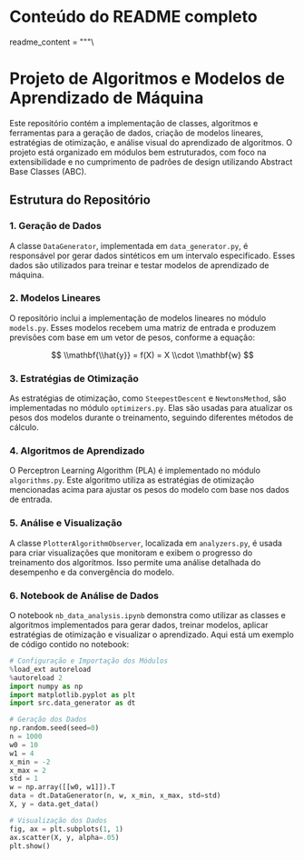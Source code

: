 # Conteúdo do README completo
readme_content = """\
# Projeto de Algoritmos e Modelos de Aprendizado de Máquina

Este repositório contém a implementação de classes, algoritmos e ferramentas para a geração de dados, criação de modelos lineares, estratégias de otimização, e análise visual do aprendizado de algoritmos. O projeto está organizado em módulos bem estruturados, com foco na extensibilidade e no cumprimento de padrões de design utilizando Abstract Base Classes (ABC).

## Estrutura do Repositório

### 1. **Geração de Dados**
A classe `DataGenerator`, implementada em `data_generator.py`, é responsável por gerar dados sintéticos em um intervalo especificado. Esses dados são utilizados para treinar e testar modelos de aprendizado de máquina.

### 2. **Modelos Lineares**
O repositório inclui a implementação de modelos lineares no módulo `models.py`. Esses modelos recebem uma matriz de entrada e produzem previsões com base em um vetor de pesos, conforme a equação:

$$
\\mathbf{\\hat{y}} = f(X) = X \\cdot \\mathbf{w}
$$

### 3. **Estratégias de Otimização**
As estratégias de otimização, como `SteepestDescent` e `NewtonsMethod`, são implementadas no módulo `optimizers.py`. Elas são usadas para atualizar os pesos dos modelos durante o treinamento, seguindo diferentes métodos de cálculo.

### 4. **Algoritmos de Aprendizado**
O Perceptron Learning Algorithm (PLA) é implementado no módulo `algorithms.py`. Este algoritmo utiliza as estratégias de otimização mencionadas acima para ajustar os pesos do modelo com base nos dados de entrada.

### 5. **Análise e Visualização**
A classe `PlotterAlgorithmObserver`, localizada em `analyzers.py`, é usada para criar visualizações que monitoram e exibem o progresso do treinamento dos algoritmos. Isso permite uma análise detalhada do desempenho e da convergência do modelo.

### 6. **Notebook de Análise de Dados**
O notebook `nb_data_analysis.ipynb` demonstra como utilizar as classes e algoritmos implementados para gerar dados, treinar modelos, aplicar estratégias de otimização e visualizar o aprendizado. Aqui está um exemplo de código contido no notebook:

```python
# Configuração e Importação dos Módulos
%load_ext autoreload
%autoreload 2
import numpy as np
import matplotlib.pyplot as plt
import src.data_generator as dt

# Geração dos Dados
np.random.seed(seed=0)
n = 1000
w0 = 10
w1 = 4
x_min = -2
x_max = 2
std = 1
w = np.array([[w0, w1]]).T
data = dt.DataGenerator(n, w, x_min, x_max, std=std)
X, y = data.get_data()

# Visualização dos Dados
fig, ax = plt.subplots(1, 1)
ax.scatter(X, y, alpha=.05)
plt.show()

